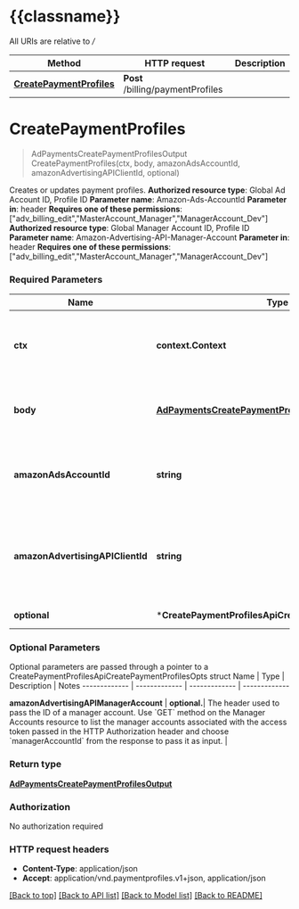 # {{classname}}

All URIs are relative to */*

Method | HTTP request | Description
------------- | ------------- | -------------
[**CreatePaymentProfiles**](CreatePaymentProfilesApi.md#CreatePaymentProfiles) | **Post** /billing/paymentProfiles | 

# **CreatePaymentProfiles**
> AdPaymentsCreatePaymentProfilesOutput CreatePaymentProfiles(ctx, body, amazonAdsAccountId, amazonAdvertisingAPIClientId, optional)


Creates or updates payment profiles.  **Authorized resource type**: Global Ad Account ID, Profile ID  **Parameter name**: Amazon-Ads-AccountId  **Parameter in**: header  **Requires one of these permissions**: [\"adv_billing_edit\",\"MasterAccount_Manager\",\"ManagerAccount_Dev\"]  **Authorized resource type**: Global Manager Account ID, Profile ID  **Parameter name**: Amazon-Advertising-API-Manager-Account  **Parameter in**: header  **Requires one of these permissions**: [\"adv_billing_edit\",\"MasterAccount_Manager\",\"ManagerAccount_Dev\"]

### Required Parameters

Name | Type | Description  | Notes
------------- | ------------- | ------------- | -------------
 **ctx** | **context.Context** | context for authentication, logging, cancellation, deadlines, tracing, etc.
  **body** | [**AdPaymentsCreatePaymentProfileInput**](AdPaymentsCreatePaymentProfileInput.md)| This API creates or updates payment profiles. | 
  **amazonAdsAccountId** | **string**| The identifier of a profile associated with the advertiser account. | 
  **amazonAdvertisingAPIClientId** | **string**| The identifier of a client associated with a \&quot;Login with Amazon\&quot; account. | 
 **optional** | ***CreatePaymentProfilesApiCreatePaymentProfilesOpts** | optional parameters | nil if no parameters

### Optional Parameters
Optional parameters are passed through a pointer to a CreatePaymentProfilesApiCreatePaymentProfilesOpts struct
Name | Type | Description  | Notes
------------- | ------------- | ------------- | -------------



 **amazonAdvertisingAPIManagerAccount** | **optional.**| The header used to pass the ID of a manager account.  Use &#x60;GET&#x60; method on the Manager Accounts resource to list the manager accounts associated with the access token passed in the HTTP Authorization header and choose &#x60;managerAccountId&#x60; from the response to pass it as input. | 

### Return type

[**AdPaymentsCreatePaymentProfilesOutput**](AdPaymentsCreatePaymentProfilesOutput.md)

### Authorization

No authorization required

### HTTP request headers

 - **Content-Type**: application/json
 - **Accept**: application/vnd.paymentprofiles.v1+json, application/json

[[Back to top]](#) [[Back to API list]](../README.md#documentation-for-api-endpoints) [[Back to Model list]](../README.md#documentation-for-models) [[Back to README]](../README.md)

